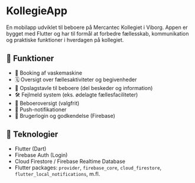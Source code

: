# KollegieApp

En mobilapp udviklet til beboere på Mercantec Kollegiet i Viborg. Appen er bygget med Flutter og har til formål at forbedre fællesskab, kommunikation og praktiske funktioner i hverdagen på kollegiet.

## 📱 Funktioner

- 🔑 Booking af vaskemaskine
- 🗓️ Oversigt over fællesaktiviteter og begivenheder
- 📢 Opslagstavle til beboere (del beskeder og information)
- 🛠️ Fejlmeld system (eks. ødelagte fællesfaciliteter)
- 👥 Beboeroversigt (valgfrit)
- 🔔 Push-notifikationer
- 🔐 Brugerlogin og godkendelse (Firebase)

## 🧰 Teknologier

- Flutter (Dart)
- Firebase Auth (Login)
- Cloud Firestore / Firebase Realtime Database
- Flutter packages: `provider`, `firebase_core`, `cloud_firestore`, `flutter_local_notifications`, m.fl.
